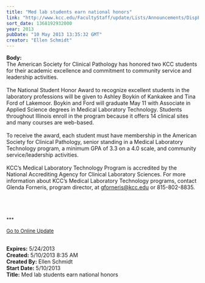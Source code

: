 ```yaml
---
title: "Med lab students earn national honors"
link: "http://www.kcc.edu/FacultyStaff/update/Lists/Announcements/DispForm.aspx?ID=1113"
sort_date: 1368192932000
year: 2013
pubDate: "10 May 2013 13:35:32 GMT"
creator: "Ellen Schmidt"
---
```


<div><b>Body:</b> <div class="ExternalClass2E2E1BB211754744B5EEFDD1030B3AD8">
<div>The American Society for Clinical Pathology has honored two KCC students for their academic excellence and commitment to community service and leadership activities.</div>
<div> </div>
<div>The National Student Honor Award to recognize excellent students in the laboratory professions will be given to Ashley Boykin of Kankakee and Tina Ford of Lakemoor. Boykin and Ford will graduate May 11 with Associate in Applied Science degrees in Medical Laboratory Technology. Students throughout Illinois enroll in the program because it offers 14 clinical sites and many courses are web-based.</div>
<div> </div>
<div>To receive the award, each student must have membership in the American Society for Clinical Pathology, senior standing in a Medical Laboratory Technology program, a minimum GPA of 3.3 on a 4.0 scale, and community service/leadership activities.</div>
<div> </div>
<div>KCC’s Medical Laboratory Technology Program is accredited by the National Accrediting Agency for Clinical Laboratory Sciences. For more information about KCC’s Medical Laboratory Technology programs, contact Glenda Forneris, program director, at <a href="mailto:gforneris@kcc.edu">gforneris@kcc.edu</a> or 815-802-8835.<br /></div>
<div> </div>
<div> </div>
<div> </div>
<div> </div>
<div>
<div><font size="2">***</font></div>
<p><font size="2"><a href="/FacultyStaff/update/Pages/dailyupdate.aspx">Go to Online Update</a></font><font size="2"></p>
<div><br /></div></font></div></div></div>
<div><b>Expires:</b> 5/24/2013</div>
<div><b>Created:</b> 5/10/2013 8:35 AM</div>
<div><b>Created By:</b> Ellen Schmidt</div>
<div><b>Start Date:</b> 5/10/2013</div>
<div><b>Title:</b> Med lab students earn national honors</div>
